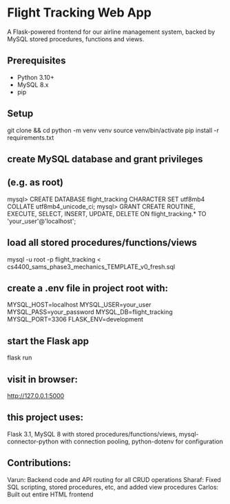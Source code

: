 # Flight Tracking Web App

A Flask-powered frontend for our airline management system, backed by MySQL stored procedures, functions and views.

## Prerequisites
- Python 3.10+  
- MySQL 8.x  
- pip  

## Setup
git clone <your-repo-url> && cd <your-repo>
python -m venv venv
source venv/bin/activate
pip install -r requirements.txt

## create MySQL database and grant privileges
## (e.g. as root)
mysql> CREATE DATABASE flight_tracking CHARACTER SET utf8mb4 COLLATE utf8mb4_unicode_ci;
mysql> GRANT CREATE ROUTINE, EXECUTE, SELECT, INSERT, UPDATE, DELETE ON flight_tracking.* TO 'your_user'@'localhost';

## load all stored procedures/functions/views
mysql -u root -p flight_tracking < cs4400_sams_phase3_mechanics_TEMPLATE_v0_fresh.sql

## create a .env file in project root with:
MYSQL_HOST=localhost
MYSQL_USER=your_user
MYSQL_PASS=your_password
MYSQL_DB=flight_tracking
MYSQL_PORT=3306
FLASK_ENV=development

## start the Flask app
flask run

## visit in browser:
http://127.0.0.1:5000

## this project uses:
Flask 3.1, MySQL 8 with stored procedures/functions/views, mysql-connector-python with connection pooling, python-dotenv for configuration

## Contributions:
Varun: Backend code and API routing for all CRUD operations
Sharaf: Fixed SQL scripting, stored procedures, etc, and added view procedures
Carlos: Built out entire HTML frontend